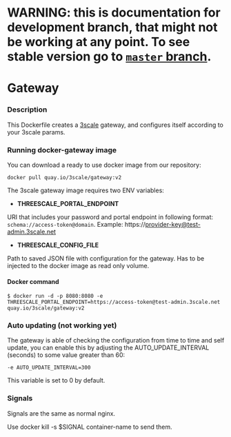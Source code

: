 
# **WARNING**: this is documentation for development branch, that might not be working at any point. To see stable version go to [`master` branch](https://github.com/3scale/docker-gateway/tree/master).


Gateway
=======

### Description

This Dockerfile creates a [3scale](http://www.3scale.net) gateway, and configures itself according to your 3scale params.


### Running docker-gateway image

You can download a ready to use docker image from our repository:

```
docker pull quay.io/3scale/gateway:v2
```

The 3scale gateway image requires two ENV variables:

* **THREESCALE_PORTAL_ENDPOINT**

URI that includes your password and portal endpoint in following format: `schema://access-token@domain`.
Example: https://provider-key@test-admin.3scale.net

* **THREESCALE_CONFIG_FILE**

Path to saved JSON file with configuration for the gateway. Has to be injected to the docker image as read only volume.

#### Docker command

```
$ docker run -d -p 8080:8080 -e THREESCALE_PORTAL_ENDPOINT=https://access-token@test-admin.3scale.net quay.io/3scale/gateway:v2
```

### Auto updating (not working yet)

The gateway is able of checking the configuration from time to time and self update, you can enable this by adjusting the AUTO_UPDATE_INTERVAL (seconds) to some value greater than 60:

```
-e AUTO_UPDATE_INTERVAL=300
```

This variable is set to 0 by default.

### Signals

Signals are the same as normal nginx.

Use docker kill -s $SIGNAL container-name to send them.

